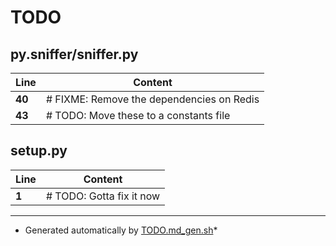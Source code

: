 TODO
====

## py.sniffer/sniffer.py
Line|Content
---|---
**40** | # FIXME: Remove the dependencies on Redis
**43** | # TODO: Move these to a constants file

## setup.py
Line|Content
---|---
**1** | # TODO: Gotta fix it now
---
* Generated automatically by [TODO.md_gen.sh](https://github.com/meetrp/generic/blob/master/github_TODO.md_gen.sh)*

